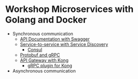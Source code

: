 # Workshop Microservices with Golang and Docker
* Synchronous communication
  * [API Documentation with Swagger](https://github.com/up1/workshop-microservices-golang-2021/tree/main/sync/api-document)
  * [Service-to-service with Service Discovery](https://github.com/up1/workshop-microservices-golang-2021/tree/main/sync/working-with-service-discovery)
    * [Consul](https://www.consul.io/)
  * [Protobuf and gRPC](https://github.com/up1/workshop-microservices-golang-2021/tree/main/sync/protobuf)
  * [API Gateway with Kong](https://github.com/up1/workshop-microservices-golang-2021/tree/main/sync/api-gateway-with-kong)
    * [gRPC plugin for Kong](https://docs.konghq.com/hub/kong-inc/grpc-gateway/)
* Asynchronous communication
